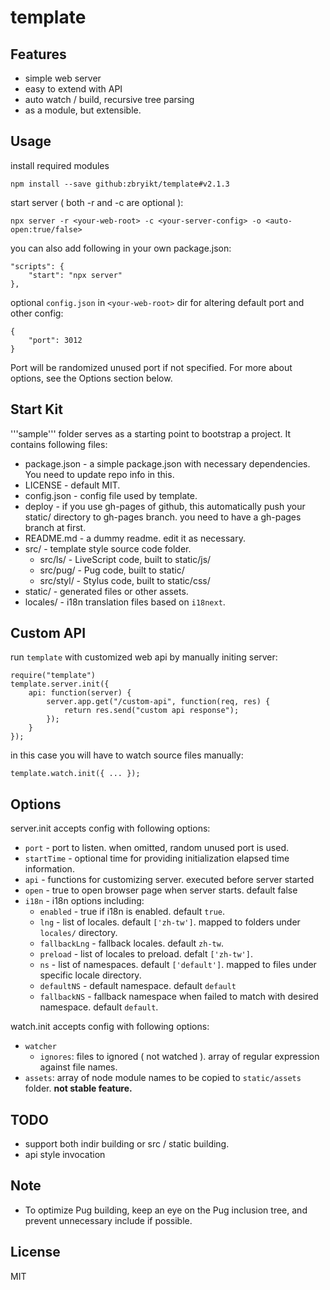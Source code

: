 # template 

## Features

 * simple web server
 * easy to extend with API
 * auto watch / build, recursive tree parsing
 * as a module, but extensible.


## Usage

install required modules

    npm install --save github:zbryikt/template#v2.1.3


start server ( both -r and -c are optional ):

    npx server -r <your-web-root> -c <your-server-config> -o <auto-open:true/false>


you can also add following in your own package.json:

    "scripts": {
        "start": "npx server"
    },


optional `config.json` in `<your-web-root>` dir for altering default port and other config:

    {
        "port": 3012
    }

Port will be randomized unused port if not specified. For more about options, see the Options section below.


## Start Kit

'''sample''' folder serves as a starting point to bootstrap a project. It contains following files:
 * package.json - a simple package.json with necessary dependencies. You need to update repo info in this.
 * LICENSE - default MIT.
 * config.json - config file used by template.
 * deploy - if you use gh-pages of github, this automatically push your static/ directory to gh-pages branch.
   you need to have a gh-pages branch at first.
 * README.md - a dummy readme. edit it as necessary.
 * src/ - template style source code folder.
   * src/ls/ - LiveScript code, built to static/js/
   * src/pug/ - Pug code, built to static/
   * src/styl/ - Stylus code, built to static/css/
 * static/ - generated files or other assets.
 * locales/ - i18n translation files based on `i18next`.


## Custom API

run `template` with customized web api by manually initing server:

    require("template")
    template.server.init({
        api: function(server) {
            server.app.get("/custom-api", function(req, res) {
                return res.send("custom api response");
            });
        }
    });

in this case you will have to watch source files manually:

    template.watch.init({ ... });


## Options

server.init accepts config with following options:

 - `port` - port to listen. when omitted, random unused port is used.
 - `startTime` - optional time for providing initialization elapsed time information.
 - `api` - functions for customizing server. executed before server started
 - `open` - true to open browser page when server starts. default false
 - `i18n` - i18n options including:
   - `enabled` - true if i18n is enabled. default `true`.
   - `lng` - list of locales. default `['zh-tw']`. mapped to folders under `locales/` directory.
   - `fallbackLng` - fallback locales. default `zh-tw`.
   - `preload` - list of locales to preload. defalt `['zh-tw']`.
   - `ns` - list of namespaces. default `['default']`. mapped to files under specific locale directory.
   - `defaultNS` - default namespace. default `default`
   - `fallbackNS` - fallback namespace when failed to match with desired namespace. default `default`.


watch.init accepts config with following options:

 - `watcher`
   - `ignores`: files to ignored ( not watched ). array of regular expression against file names.
 - `assets`: array of node module names to be copied to `static/assets` folder. **not stable feature.**


## TODO

 * support both indir building or src / static building.
 * api style invocation


## Note

 * To optimize Pug building, keep an eye on the Pug inclusion tree, and prevent unnecessary include if possible.


## License

MIT
